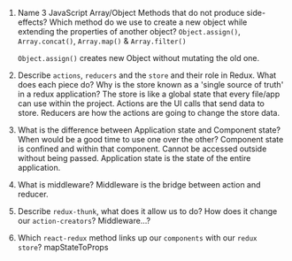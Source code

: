 1.  Name 3 JavaScript Array/Object Methods that do not produce side-effects? Which method do we use to create a new object while extending the properties of another object?
    `Object.assign()`, `Array.concat()`, `Array.map()` & `Array.filter()`

    `Object.assign()` creates new Object without mutating the old one.

2.  Describe `actions`, `reducers` and the `store` and their role in Redux. What does each piece do? Why is the store known as a 'single source of truth' in a redux application?
    The store is like a global state that every file/app can use within the project. Actions are the UI calls that send data to store. Reducers are how the actions are going to change the store data. 


3.  What is the difference between Application state and Component state? When would be a good time to use one over the other?
    Component state is confined and within that component. Cannot be accessed outside without being passed. Application state is the state of the entire application. 

4.  What is middleware?
    Middleware is the bridge between action and reducer.

5.  Describe `redux-thunk`, what does it allow us to do? How does it change our `action-creators`?
    Middleware...?

6.  Which `react-redux` method links up our `components` with our `redux store`?
    mapStateToProps